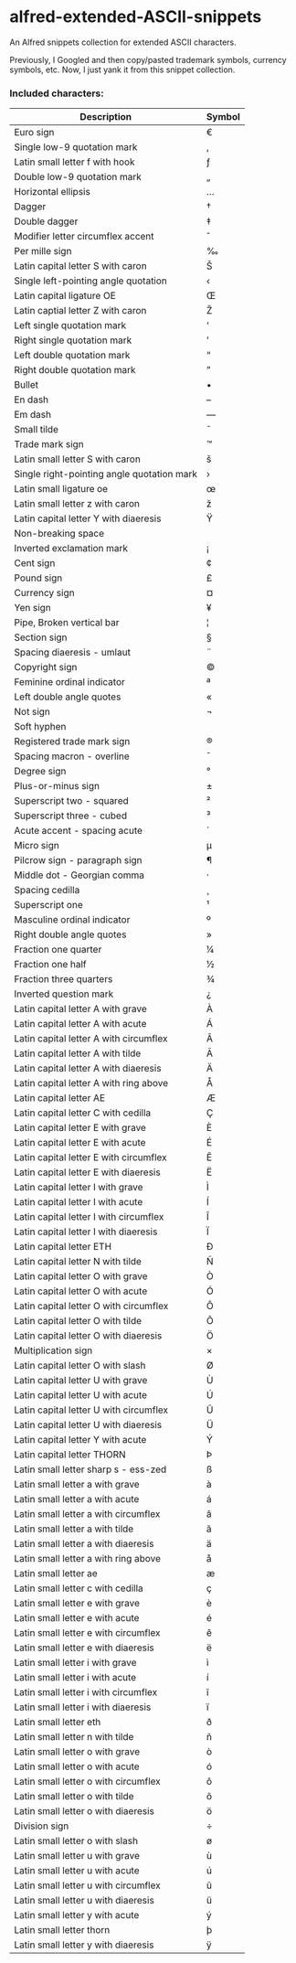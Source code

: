 # alfred-extended-ASCII-snippets
An Alfred snippets collection for extended ASCII characters.

Previously, I Googled and then copy/pasted trademark symbols, currency symbols, etc. Now, I just yank it from this snippet collection.

### Included characters:

| Description                                | Symbol |
|--------------------------------------------|--------|
| Euro sign                                  | €      |
| Single low-9 quotation mark                | ‚      |
| Latin small letter f with hook             | ƒ      |
| Double low-9 quotation mark                | „      |
| Horizontal ellipsis                        | …      |
| Dagger                                     | †      |
| Double dagger                              | ‡      |
| Modifier letter circumflex accent          | ˆ      |
| Per mille sign                             | ‰      |
| Latin capital letter S with caron          | Š      |
| Single left-pointing angle quotation       | ‹      |
| Latin capital ligature OE                  | Œ      |
| Latin captial letter Z with caron          | Ž      |
| Left single quotation mark                 | ‘      |
| Right single quotation mark                | ’      |
| Left double quotation mark                 | “      |
| Right double quotation mark                | ”      |
| Bullet                                     | •      |
| En dash                                    | –      |
| Em dash                                    | —      |
| Small tilde                                | ˜      |
| Trade mark sign                            | ™      |
| Latin small letter S with caron            | š      |
| Single right-pointing angle quotation mark | ›      |
| Latin small ligature oe                    | œ      |
| Latin small letter z with caron            | ž      |
| Latin capital letter Y with diaeresis      | Ÿ      |
| Non-breaking space                         |        |
| Inverted exclamation mark                  | ¡      |
| Cent sign                                  | ¢      |
| Pound sign                                 | £      |
| Currency sign                              | ¤      |
| Yen sign                                   | ¥      |
| Pipe, Broken vertical bar                  | ¦      |
| Section sign                               | §      |
| Spacing diaeresis - umlaut                 | ¨      |
| Copyright sign                             | ©      |
| Feminine ordinal indicator                 | ª      |
| Left double angle quotes                   | «      |
| Not sign                                   | ¬      |
| Soft hyphen                                |        |
| Registered trade mark sign                 | ®      |
| Spacing macron - overline                  | ¯      |
| Degree sign                                | °      |
| Plus-or-minus sign                         | ±      |
| Superscript two - squared                  | ²      |
| Superscript three - cubed                  | ³      |
| Acute accent - spacing acute               | ´      |
| Micro sign                                 | µ      |
| Pilcrow sign - paragraph sign              | ¶      |
| Middle dot - Georgian comma                | ·      |
| Spacing cedilla                            | ¸      |
| Superscript one                            | ¹      |
| Masculine ordinal indicator                | º      |
| Right double angle quotes                  | »      |
| Fraction one quarter                       | ¼      |
| Fraction one half                          | ½      |
| Fraction three quarters                    | ¾      |
| Inverted question mark                     | ¿      |
| Latin capital letter A with grave          | À      |
| Latin capital letter A with acute          | Á      |
| Latin capital letter A with circumflex     | Â      |
| Latin capital letter A with tilde          | Ã      |
| Latin capital letter A with diaeresis      | Ä      |
| Latin capital letter A with ring above     | Å      |
| Latin capital letter AE                    | Æ      |
| Latin capital letter C with cedilla        | Ç      |
| Latin capital letter E with grave          | È      |
| Latin capital letter E with acute          | É      |
| Latin capital letter E with circumflex     | Ê      |
| Latin capital letter E with diaeresis      | Ë      |
| Latin capital letter I with grave          | Ì      |
| Latin capital letter I with acute          | Í      |
| Latin capital letter I with circumflex     | Î      |
| Latin capital letter I with diaeresis      | Ï      |
| Latin capital letter ETH                   | Ð      |
| Latin capital letter N with tilde          | Ñ      |
| Latin capital letter O with grave          | Ò      |
| Latin capital letter O with acute          | Ó      |
| Latin capital letter O with circumflex     | Ô      |
| Latin capital letter O with tilde          | Õ      |
| Latin capital letter O with diaeresis      | Ö      |
| Multiplication sign                        | ×      |
| Latin capital letter O with slash          | Ø      |
| Latin capital letter U with grave          | Ù      |
| Latin capital letter U with acute          | Ú      |
| Latin capital letter U with circumflex     | Û      |
| Latin capital letter U with diaeresis      | Ü      |
| Latin capital letter Y with acute          | Ý      |
| Latin capital letter THORN                 | Þ      |
| Latin small letter sharp s - ess-zed       | ß      |
| Latin small letter a with grave            | à      |
| Latin small letter a with acute            | á      |
| Latin small letter a with circumflex       | â      |
| Latin small letter a with tilde            | ã      |
| Latin small letter a with diaeresis        | ä      |
| Latin small letter a with ring above       | å      |
| Latin small letter ae                      | æ      |
| Latin small letter c with cedilla          | ç      |
| Latin small letter e with grave            | è      |
| Latin small letter e with acute            | é      |
| Latin small letter e with circumflex       | ê      |
| Latin small letter e with diaeresis        | ë      |
| Latin small letter i with grave            | ì      |
| Latin small letter i with acute            | í      |
| Latin small letter i with circumflex       | î      |
| Latin small letter i with diaeresis        | ï      |
| Latin small letter eth                     | ð      |
| Latin small letter n with tilde            | ñ      |
| Latin small letter o with grave            | ò      |
| Latin small letter o with acute            | ó      |
| Latin small letter o with circumflex       | ô      |
| Latin small letter o with tilde            | õ      |
| Latin small letter o with diaeresis        | ö      |
| Division sign                              | ÷      |
| Latin small letter o with slash            | ø      |
| Latin small letter u with grave            | ù      |
| Latin small letter u with acute            | ú      |
| Latin small letter u with circumflex       | û      |
| Latin small letter u with diaeresis        | ü      |
| Latin small letter y with acute            | ý      |
| Latin small letter thorn                   | þ      |
| Latin small letter y with diaeresis        | ÿ      |
